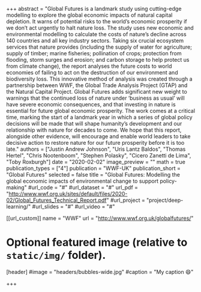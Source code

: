 +++
abstract = "Global Futures is a landmark study using cutting-edge modelling to explore the global economic impacts of natural capital depletion. It warns of potential risks to the world’s economic prosperity if we don’t act urgently to halt nature loss. The study uses new economic and environmental modelling to calculate the costs of nature’s decline across 140 countries and all key industry sectors. Taking six crucial ecosystem services that nature provides (including the supply of water for agriculture; supply of timber; marine fisheries; pollination of crops; protection from flooding, storm surges and erosion; and carbon storage to help protect us from climate change), the report analyses the future costs to world economies of failing to act on the destruction of our environment and biodiversity loss. This innovative method of analysis was created through a partnership between WWF, the Global Trade Analysis Project (GTAP) and the Natural Capital Project. Global Futures adds significant new weight to warnings that the continued loss of nature under ‘business as usual’ will have severe economic consequences, and that investing in nature is essential for future global economic prosperity. The work comes at a critical time, marking the start of a landmark year in which a series of global policy decisions will be made that will shape humanity’s development and our relationship with nature for decades to come. We hope that this report, alongside other evidence, will encourage and enable world leaders to take decisive action to restore nature for our future prosperity before it is too late."
authors = ["Justin Andrew Johnson", "Uris Lantz Baldos", "Thomas Hertel", "Chris Nootenboom", "Stephen Polasky", "Cicero Zanetti de Lima", "Toby Roxburgh"]
date = "2020-02-02"
image_preview = ""
math = true
publication_types = ["4"]
publication = "WWF-UK"
publication_short = "Global Futures"
selected = false
title = "Global Futures: Modelling the global economic impacts of environmental change to support policy-making"
#url_code = "#"
#url_dataset = "#"
url_pdf = "http://www.wwf.org.uk/sites/default/files/2020-02/Global_Futures_Technical_Report.pdf"
#url_project = "project/deep-learning/"
#url_slides = "#"
#url_video = "#"

[[url_custom]]
name = "WWF"
url = "http://www.wwf.org.uk/globalfutures/"

# Optional featured image (relative to `static/img/` folder).
[header]
#image = "headers/bubbles-wide.jpg"
#caption = "My caption :smile:"

+++
